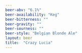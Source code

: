```yaml
---
beer-abv: "6.1%"
beer-availability: "Keg"
beer-bitterness: ""
beer-gravity: ""
beer-sourness: ""
beer-style: "Belgian Blonde Ale"
layout: beer
title:  "Crazy Lucia"
---
```

